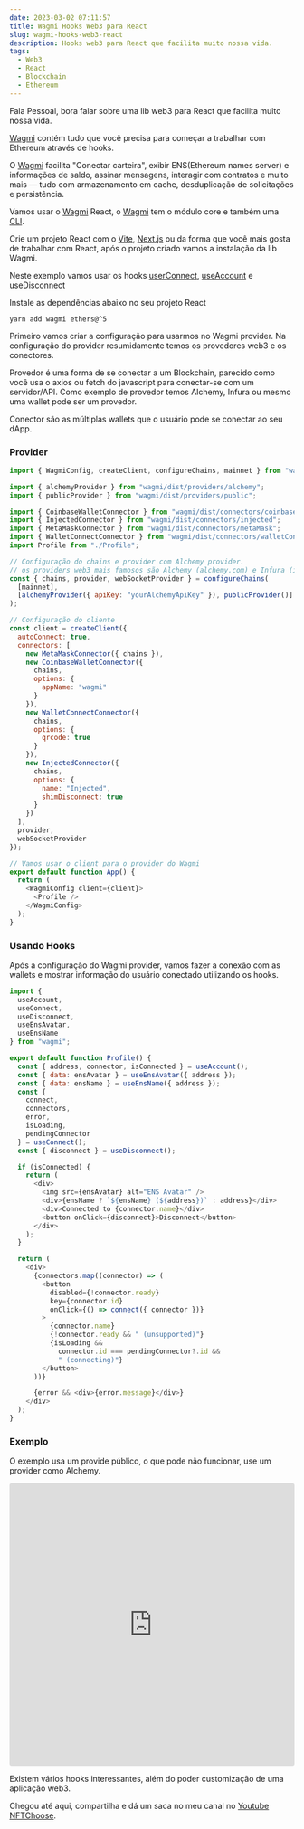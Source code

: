```yaml
---
date: 2023-03-02 07:11:57
title: Wagmi Hooks Web3 para React
slug: wagmi-hooks-web3-react
description: Hooks web3 para React que facilita muito nossa vida.
tags:
  - Web3
  - React
  - Blockchain
  - Ethereum
---
```

Fala Pessoal, bora falar sobre uma lib web3 para React que facilita muito nossa vida.

[Wagmi](https://wagmi.sh/) contém tudo que você precisa para começar a trabalhar com Ethereum através de hooks.

O [Wagmi](https://wagmi.sh/) facilita "Conectar carteira", exibir ENS(Ethereum names server) e informações de saldo, assinar mensagens, interagir com contratos e muito mais — tudo com armazenamento em cache, desduplicação de solicitações e persistência.

Vamos usar o [Wagmi](https://wagmi.sh/) React, o [Wagmi](https://wagmi.sh/) tem o módulo core e também uma [CLI](https://wagmi.sh/examples/connect-wallet).

Crie um projeto React com o [Vite](https://vitejs.dev/), [Next.js](https://nextjs.org/) ou da forma que você mais gosta de trabalhar com React, após o projeto criado vamos a instalação da lib Wagmi.

Neste exemplo vamos usar os hooks [userConnect](https://wagmi.sh/react/hooks/useConnect), [useAccount](https://wagmi.sh/react/hooks/useAccount) e [useDisconnect](https://wagmi.sh/react/hooks/useDisconnect)

Instale as dependências abaixo no seu projeto React

```shell
yarn add wagmi ethers@^5
```

Primeiro vamos criar a configuração para usarmos no Wagmi provider. Na configuração do provider resumidamente temos os provedores web3 e os conectores.

Provedor é uma forma de se conectar a um Blockchain, parecido como você usa o axios ou fetch do javascript para conectar-se com um servidor/API. Como exemplo de provedor temos Alchemy, Infura ou mesmo uma wallet pode ser um provedor.

Conector são as múltiplas wallets que o usuário pode se conectar ao seu dApp.

### Provider

```javascript
import { WagmiConfig, createClient, configureChains, mainnet } from "wagmi";

import { alchemyProvider } from "wagmi/dist/providers/alchemy";
import { publicProvider } from "wagmi/dist/providers/public";

import { CoinbaseWalletConnector } from "wagmi/dist/connectors/coinbaseWallet";
import { InjectedConnector } from "wagmi/dist/connectors/injected";
import { MetaMaskConnector } from "wagmi/dist/connectors/metaMask";
import { WalletConnectConnector } from "wagmi/dist/connectors/walletConnect";
import Profile from "./Profile";

// Configuração do chains e provider com Alchemy provider.
// os providers web3 mais famosos são Alchemy (alchemy.com) e Infura (infura.io)
const { chains, provider, webSocketProvider } = configureChains(
  [mainnet],
  [alchemyProvider({ apiKey: "yourAlchemyApiKey" }), publicProvider()]
);

// Configuração do cliente
const client = createClient({
  autoConnect: true,
  connectors: [
    new MetaMaskConnector({ chains }),
    new CoinbaseWalletConnector({
      chains,
      options: {
        appName: "wagmi"
      }
    }),
    new WalletConnectConnector({
      chains,
      options: {
        qrcode: true
      }
    }),
    new InjectedConnector({
      chains,
      options: {
        name: "Injected",
        shimDisconnect: true
      }
    })
  ],
  provider,
  webSocketProvider
});

// Vamos usar o client para o provider do Wagmi
export default function App() {
  return (
    <WagmiConfig client={client}>
      <Profile />
    </WagmiConfig>
  );
}
```

### U﻿sando Hooks

Após a configuração do Wagmi provider, vamos fazer a conexão com as wallets e mostrar informação do usuário conectado utilizando os hooks.

```javascript
import {
  useAccount,
  useConnect,
  useDisconnect,
  useEnsAvatar,
  useEnsName
} from "wagmi";

export default function Profile() {
  const { address, connector, isConnected } = useAccount();
  const { data: ensAvatar } = useEnsAvatar({ address });
  const { data: ensName } = useEnsName({ address });
  const {
    connect,
    connectors,
    error,
    isLoading,
    pendingConnector
  } = useConnect();
  const { disconnect } = useDisconnect();

  if (isConnected) {
    return (
      <div>
        <img src={ensAvatar} alt="ENS Avatar" />
        <div>{ensName ? `${ensName} (${address})` : address}</div>
        <div>Connected to {connector.name}</div>
        <button onClick={disconnect}>Disconnect</button>
      </div>
    );
  }

  return (
    <div>
      {connectors.map((connector) => (
        <button
          disabled={!connector.ready}
          key={connector.id}
          onClick={() => connect({ connector })}
        >
          {connector.name}
          {!connector.ready && " (unsupported)"}
          {isLoading &&
            connector.id === pendingConnector?.id &&
            " (connecting)"}
        </button>
      ))}

      {error && <div>{error.message}</div>}
    </div>
  );
}
```

### E﻿xemplo

O exemplo usa um provide público, o que pode não funcionar, use um provider como Alchemy.

<iframe src="https://codesandbox.io/embed/react-wagmi-hook-c9x9jg?fontsize=14&hidenavigation=1&theme=dark"
     style="width:100%; height:500px; border:0; border-radius: 4px; overflow:hidden;"
     title="React-Wagmi-hook"
     allow="accelerometer; ambient-light-sensor; camera; encrypted-media; geolocation; gyroscope; hid; microphone; midi; payment; usb; vr; xr-spatial-tracking"
     sandbox="allow-forms allow-modals allow-popups allow-presentation allow-same-origin allow-scripts"
   ></iframe>

Existem vários hooks interessantes, além do poder customização de uma aplicação web3.

Chegou até aqui, compartilha e dá um saca no meu canal no [Youtube NFTChoose](https://www.youtube.com/@nftchoose).